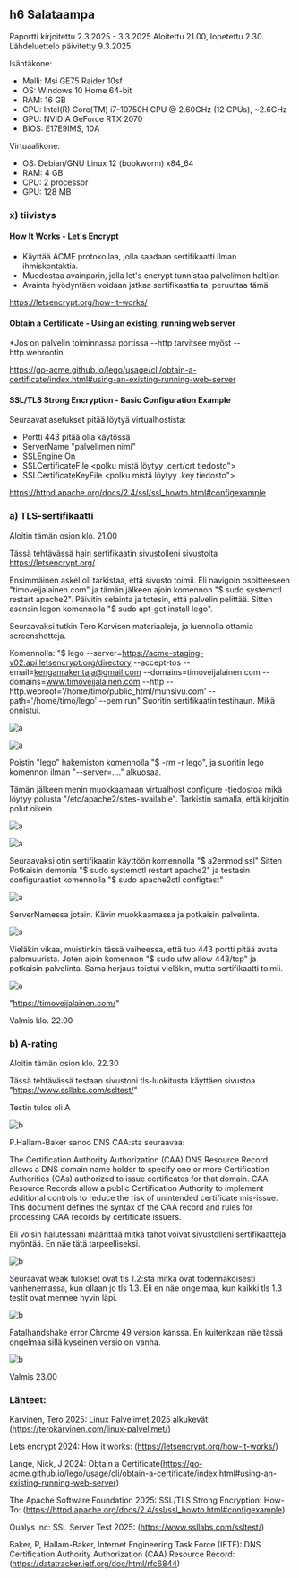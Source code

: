 ## h6 Salataampa

Raportti kirjoitettu 2.3.2025 - 3.3.2025 Aloitettu 21.00, lopetettu 2.30.
Lähdeluettelo päivitetty 9.3.2025.

Isäntäkone:

* Malli: Msi GE75 Raider 10sf
* OS: Windows 10 Home 64-bit
* RAM: 16 GB
* CPU: Intel(R) Core(TM) i7-10750H CPU @ 2.60GHz (12 CPUs), ~2.6GHz
* GPU: NVIDIA GeForce RTX 2070
* BIOS: E17E9IMS, 10A

Virtuaalikone:
* OS: Debian/GNU Linux 12 (bookworm) x84_64
* RAM: 4 GB
* CPU: 2 processor
* GPU: 128 MB

### x) tiivistys

#### How It Works - Let's Encrypt

* Käyttää ACME protokollaa, jolla saadaan sertifikaatti ilman ihmiskontaktia.
* Muodostaa avainparin, jolla let's encrypt tunnistaa palvelimen haltijan
* Avainta hyödyntäen voidaan jatkaa sertifikaattia tai peruuttaa tämä

https://letsencrypt.org/how-it-works/

#### Obtain a Certificate - Using an existing, running web server
*Jos on palvelin toiminnassa portissa --http tarvitsee myöst --http.webrootin

https://go-acme.github.io/lego/usage/cli/obtain-a-certificate/index.html#using-an-existing-running-web-server

#### SSL/TLS Strong Encryption - Basic Configuration Example
Seuraavat asetukset pitää löytyä virtualhostista:
* Portti 443 pitää olla käytössä
* ServerName "palvelimen nimi"
* SSLEngine On
* SSLCertificateFile <polku mistä löytyy .cert/crt tiedosto">
* SSLCertificateKeyFile <polku mistä löytyy .key tiedosto">


https://httpd.apache.org/docs/2.4/ssl/ssl_howto.html#configexample

### a) TLS-sertifikaatti

Aloitin tämän osion klo. 21.00

Tässä tehtävässä hain sertifikaatin sivustolleni sivustolta https://letsencrypt.org/.

Ensimmäinen askel oli tarkistaa, että sivusto toimii. Eli navigoin osoitteeseen "timoveijalainen.com" ja tämän jälkeen ajoin komennon "$ sudo systemctl restart apache2". Päivitin selainta ja totesin, että palvelin pelittää. Sitten asensin legon komennolla "$ sudo apt-get install lego".

Seuraavaksi tutkin Tero Karvisen materiaaleja, ja luennolla ottamia screenshotteja. 

Komennolla:
"$ lego --server=https://acme-staging-v02.api.letsencrypt.org/directory --accept-tos --email=kenganrakentaja@gmail.com --domains=timoveijalainen.com --domains=www.timoveijalainen.com --http --http.webroot='/home/timo/public_html/munsivu.com' --path='/home/timo/lego' --pem run" Suoritin sertifikaatin testihaun. Mikä onnistui.

![a](images/h6_a_stagelego.png)

![a](images/h6_a_stagelego2.png)

Poistin "lego" hakemiston komennolla "$ -rm -r lego", ja suoritin lego komennon ilman "--server=...." alkuosaa.

Tämän jälkeen menin muokkaamaan virtualhost configure -tiedostoa mikä löytyy polusta "/etc/apache2/sites-available". Tarkistin samalla, että kirjoitin polut oikein.

![a](images/h6_a_tarkistus.png)

![a](images/h6_a_sudoedit.png)

Seuraavaksi otin sertifikaatin käyttöön komennolla "$ a2enmod ssl" Sitten Potkaisin demonia "$ sudo systemctl restart apache2" ja testasin configuraatiot komennolla "$ sudo apache2ctl configtest"

![a](images/h6_a_configtest.png)

ServerNamessa jotain. Kävin muokkaamassa ja potkaisin palvelinta.

![a](images/h6_a_conffisaato.png)

Vieläkin vikaa, muistinkin tässä vaiheessa, että tuo 443 portti pitää avata palomuurista. Joten ajoin komennon "$ sudo ufw allow 443/tcp" ja potkaisin palvelinta. Sama herjaus toistui vieläkin, mutta sertifikaatti toimii.

![a](images/h6_a_certon.png)

"https://timoveijalainen.com/"

Valmis klo. 22.00

### b) A-rating

Aloitin tämän osion klo. 22.30

Tässä tehtävässä testaan sivustoni tls-luokitusta käyttäen sivustoa "https://www.ssllabs.com/ssltest/"

Testin tulos oli A

![b](images/h6_b_test.png)

P.Hallam-Baker sanoo DNS CAA:sta seuraavaa:

   The Certification Authority Authorization (CAA) DNS Resource Record
   allows a DNS domain name holder to specify one or more Certification
   Authorities (CAs) authorized to issue certificates for that domain.
   CAA Resource Records allow a public Certification Authority to
   implement additional controls to reduce the risk of unintended
   certificate mis-issue.  This document defines the syntax of the CAA
   record and rules for processing CAA records by certificate issuers.
   
Eli voisin halutessani määrittää mitkä tahot voivat sivustolleni sertifikaatteja myöntää. En näe tätä tarpeelliseksi. 

![b](images/h6_b_test3.png)

Seuraavat weak tulokset ovat tls 1.2:sta mitkä ovat todennäköisesti vanhenemassa, kun ollaan jo tls 1.3. Eli en näe ongelmaa, kun kaikki tls 1.3 testit ovat mennee hyvin läpi.

![b](images/h6_b_test2.png)

 Fatalhandshake error Chrome 49 version kanssa. En kuitenkaan näe tässä ongelmaa sillä kyseinen versio on vanha.

![b](images/h6_b_test4.png)

Valmis 23.00

### Lähteet:

Karvinen, Tero 2025: Linux Palvelimet 2025 alkukevät: (https://terokarvinen.com/linux-palvelimet/)

Lets encrypt 2024: How it works: (https://letsencrypt.org/how-it-works/)

Lange, Nick, J 2024: Obtain a Certificate(https://go-acme.github.io/lego/usage/cli/obtain-a-certificate/index.html#using-an-existing-running-web-server)

The Apache Software Foundation 2025: SSL/TLS Strong Encryption: How-To: (https://httpd.apache.org/docs/2.4/ssl/ssl_howto.html#configexample)

Qualys Inc: SSL Server Test 2025: (https://www.ssllabs.com/ssltest/)

Baker, P, Hallam-Baker, Internet Engineering Task Force (IETF): DNS Certification Authority Authorization (CAA) Resource Record: (https://datatracker.ietf.org/doc/html/rfc6844)
